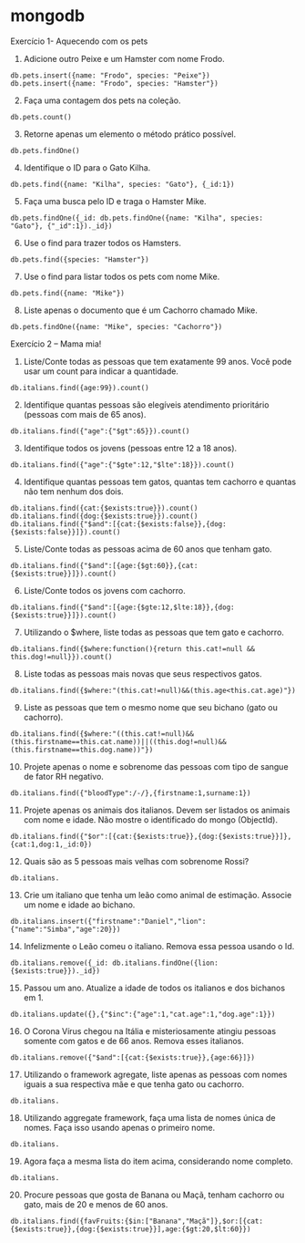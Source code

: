 # mongodb

Exercício 1- Aquecendo com os pets 

1. Adicione outro Peixe e um Hamster com nome Frodo.<br>
```
db.pets.insert({name: "Frodo", species: "Peixe"}) 
db.pets.insert({name: "Frodo", species: "Hamster"}) 
```
2. Faça uma contagem dos pets na coleção.<br>
```
db.pets.count()
```
3. Retorne apenas um elemento o método prático possível.<br>
```
db.pets.findOne()
```
4. Identifique o ID para o Gato Kilha.<br>
```
db.pets.find({name: "Kilha", species: "Gato"}, {_id:1})
```
5. Faça uma busca pelo ID e traga o Hamster Mike.<br>
```
db.pets.findOne({_id: db.pets.findOne({name: "Kilha", species: "Gato"}, {"_id":1})._id})
```
6. Use o find para trazer todos os Hamsters.<br>
```
db.pets.find({species: "Hamster"})
```
7. Use o find para listar todos os pets com nome Mike.<br>
```
db.pets.find({name: "Mike"})
```
8. Liste apenas o documento que é um Cachorro chamado Mike.<br>
```
db.pets.findOne({name: "Mike", species: "Cachorro"})
```

Exercício 2 – Mama mia!

1. Liste/Conte todas as pessoas que tem exatamente 99 anos. Você pode usar um count para indicar a quantidade.
```
db.italians.find({age:99}).count()
```
2. Identifique quantas pessoas são elegíveis atendimento prioritário (pessoas com mais de 65 anos).
```
db.italians.find({"age":{"$gt":65}}).count()
```
3. Identifique todos os jovens (pessoas entre 12 a 18 anos).
```
db.italians.find({"age":{"$gte":12,"$lte":18}}).count()
```
4. Identifique quantas pessoas tem gatos, quantas tem cachorro e quantas não tem nenhum dos dois.
```
db.italians.find({cat:{$exists:true}}).count()
db.italians.find({dog:{$exists:true}}).count()
db.italians.find({"$and":[{cat:{$exists:false}},{dog:{$exists:false}}]}).count()
```
5. Liste/Conte todas as pessoas acima de 60 anos que tenham gato.
```
db.italians.find({"$and":[{age:{$gt:60}},{cat:{$exists:true}}]}).count()
```
6. Liste/Conte todos os jovens com cachorro.
```
db.italians.find({"$and":[{age:{$gte:12,$lte:18}},{dog:{$exists:true}}]}).count()
```
7. Utilizando o $where, liste todas as pessoas que tem gato e cachorro.
```
db.italians.find({$where:function(){return this.cat!=null && this.dog!=null}}).count()
```
8. Liste todas as pessoas mais novas que seus respectivos gatos.
```
db.italians.find({$where:"(this.cat!=null)&&(this.age<this.cat.age)"})
```
9. Liste as pessoas que tem o mesmo nome que seu bichano (gato ou cachorro).
```
db.italians.find({$where:"((this.cat!=null)&&(this.firstname==this.cat.name))||((this.dog!=null)&&(this.firstname==this.dog.name))"})
```
10. Projete apenas o nome e sobrenome das pessoas com tipo de sangue de fator RH negativo.
```
db.italians.find({"bloodType":/-/},{firstname:1,surname:1})
```
11. Projete apenas os animais dos italianos. Devem ser listados os animais com nome e idade. Não mostre o identificado do mongo (ObjectId).
```
db.italians.find({"$or":[{cat:{$exists:true}},{dog:{$exists:true}}]},{cat:1,dog:1,_id:0})
```
12. Quais são as 5 pessoas mais velhas com sobrenome Rossi?
```
db.italians.
```
13. Crie um italiano que tenha um leão como animal de estimação. Associe um nome e idade ao bichano.
```
db.italians.insert({"firstname":"Daniel","lion":{"name":"Simba","age":20}})
```
14. Infelizmente o Leão comeu o italiano. Remova essa pessoa usando o Id.
```
db.italians.remove({_id: db.italians.findOne({lion:{$exists:true}})._id})
```
15. Passou um ano. Atualize a idade de todos os italianos e dos bichanos em 1.
```
db.italians.update({},{"$inc":{"age":1,"cat.age":1,"dog.age":1}})
```
16. O Corona Vírus chegou na Itália e misteriosamente atingiu pessoas somente com gatos e de 66 anos. Remova esses italianos.
```
db.italians.remove({"$and":[{cat:{$exists:true}},{age:66}]})
```
17. Utilizando o framework agregate, liste apenas as pessoas com nomes iguais a sua respectiva mãe e que tenha gato ou cachorro.
```
db.italians.
```
18. Utilizando aggregate framework, faça uma lista de nomes única de nomes. Faça isso usando apenas o primeiro nome.
```
db.italians.
```
19. Agora faça a mesma lista do item acima, considerando nome completo.
```
db.italians.
```
20. Procure pessoas que gosta de Banana ou Maçã, tenham cachorro ou gato, mais de 20 e menos de 60 anos.
```
db.italians.find({favFruits:{$in:["Banana","Maçã"]},$or:[{cat:{$exists:true}},{dog:{$exists:true}}],age:{$gt:20,$lt:60}})
```
